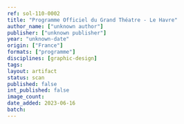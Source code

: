 ```yaml
---
ref: sol-110-0002
title: "Programme Officiel du Grand Théatre - Le Havre"
author_name: ["unknown author"]
publisher: ["unknown publisher"]
year: "unknown-date"
origin: ["France"]
formats: ["programme"]
disciplines: [graphic-design]
tags:
layout: artifact
status: scan
published: false
int_published: false
image_count:
date_added: 2023-06-16
batch:
---
```

